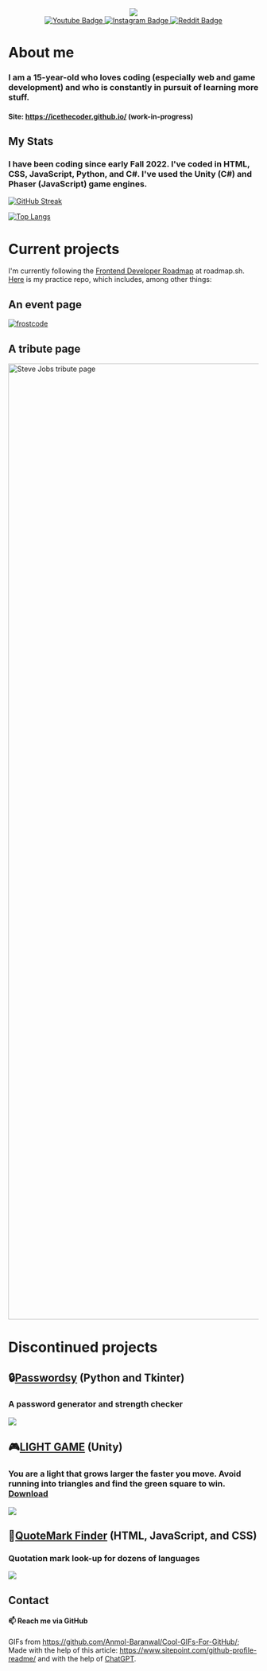 <div id="header" align="center">
  <img src="https://user-images.githubusercontent.com/74038190/216654128-ad1c5827-e18e-43a6-974b-3669cbb082b9.gif"/>
</div>
<div id="badges" align="center">
  <a href="https://www.youtube.com/channel/UCBqVJU4gjeik1RavAsVR6Pg">
    <img src="https://img.shields.io/badge/Youtube-darkred?logo=youtube&logoColor=white&style=for-the-badge" alt="Youtube Badge"/>
  </a>
  <a href="https://www.instagram.com/icethecoder/">
    <img src="https://img.shields.io/badge/Instagram-orange?logo=instagram&logoColor=white&style=for-the-badge" alt="Instagram Badge"/>
  </a>
  <a href="https://www.reddit.com/user/AnEntirePeach">
    <img src="https://img.shields.io/badge/Reddit-red?logo=reddit&logoColor=white&style=for-the-badge" alt="Reddit Badge"/>
  </a>
</div>

<div id="views" align="center">
  <img src="https://komarev.com/ghpvc/?username=icethecoder&style=flat-square&color=blue" alt=""/>
</div>

# About me
### I am a 15-year-old who loves coding (especially web and game development) and who is constantly in pursuit of learning more stuff.
#### Site: https://icethecoder.github.io/ (work-in-progress)

## My Stats

### I have been coding since early Fall 2022. I've coded in HTML, CSS, JavaScript, Python, and C#. I've used the Unity (C#) and Phaser (JavaScript) game engines.

[![GitHub Streak](http://github-readme-streak-stats.herokuapp.com?user=icethecoder&theme=dark&hide_border=true&date_format=j%20M%5B%20Y%5D)](https://git.io/streak-stats)

[![Top Langs](https://github-readme-stats.vercel.app/api/top-langs/?username=icethecoder&layout=compact&theme=vision-friendly-dark)](https://github.com/anuraghazra/github-readme-stats)


# Current projects
I'm currently following the [Frontend Developer Roadmap](https://roadmap.sh/frontend?r=frontend-beginner) at roadmap.sh. [Here](https://github.com/IceTheCoder/html-practice-projects) is my practice repo, which includes, among other things: 
## An event page
<a data-flickr-embed="true" href="https://www.flickr.com/photos/197764307@N08/53649145873/in/dateposted-public/" title="frostcode"><img src="https://live.staticflickr.com/65535/53649145873_6f476c6c59_k.jpg" alt="frostcode"/></a>
## A tribute page
<a data-flickr-embed="true" href="https://www.flickr.com/photos/197764307@N08/53697747734/in/dateposted-public/" title="2024-05-1144-pc-1080p"><img src="https://live.staticflickr.com/65535/53697747734_3faa05e9b8_o.png" width="1920" alt="Steve Jobs tribute page"/></a>
# Discontinued projects
  ## 🔒[Passwordsy](https://github.com/icethegamedev/Passwordsy) (Python and Tkinter)
  ### A password generator and strength checker
  <a data-flickr-embed="true" href="https://www.flickr.com/photos/197764307@N08/53163694708/in/dateposted-public/" title="12334"><img src="https://live.staticflickr.com/65535/53163694708_ebd90e2f60_o.png"/></a>
  ## 🎮[LIGHT GAME](https://github.com/icethegamedev/light-game) (Unity)
  ### You are a light that grows larger the faster you move. Avoid running into triangles and find the green square to win. [Download](https://icethegamedev.itch.io/light-game)
  <a data-flickr-embed="true" href="https://www.flickr.com/photos/197764307@N08/53163399644/in/dateposted-public/" title="278"><img src="https://live.staticflickr.com/65535/53163399644_9ced36e1c7_o.png"/></a>
  ## 🔎[QuoteMark Finder](https://github.com/icethegamedev/QuoteMark-Finder) (HTML, JavaScript, and CSS)
  ### Quotation mark look-up for dozens of languages
  <a data-flickr-embed="true" href="https://www.flickr.com/photos/197764307@N08/53162612797/in/dateposted-public/" title="286"><img src="https://live.staticflickr.com/65535/53162612797_c92bbe5372_o.png"/></a>

## Contact
#### 📫 Reach me via GitHub

GIFs from https://github.com/Anmol-Baranwal/Cool-GIFs-For-GitHub/; Made with the help of this article: https://www.sitepoint.com/github-profile-readme/ and with the help of [ChatGPT](https://chat.openai.com/).


